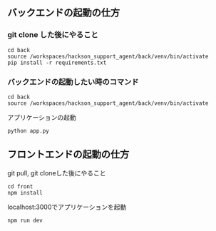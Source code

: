 
## バックエンドの起動の仕方

### git clone した後にやること

```
cd back
source /workspaces/hackson_support_agent/back/venv/bin/activate
pip install -r requirements.txt
```

### バックエンドの起動したい時のコマンド
```
cd back
source /workspaces/hackson_support_agent/back/venv/bin/activate
```

アプリケーションの起動
```
python app.py
```




## フロントエンドの起動の仕方

git pull, git cloneした後にやること
```
cd front
npm install
```

localhost:3000でアプリケーションを起動
```
npm run dev 
```

